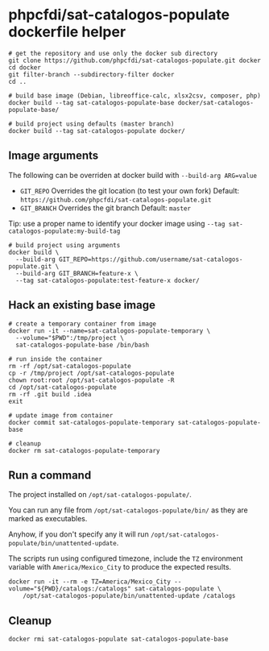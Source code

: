 # phpcfdi/sat-catalogos-populate dockerfile helper

```shell script
# get the repository and use only the docker sub directory
git clone https://github.com/phpcfdi/sat-catalogos-populate.git docker
cd docker
git filter-branch --subdirectory-filter docker
cd ..

# build base image (Debian, libreoffice-calc, xlsx2csv, composer, php)
docker build --tag sat-catalogos-populate-base docker/sat-catalogos-populate-base/

# build project using defaults (master branch)
docker build --tag sat-catalogos-populate docker/
```

## Image arguments

The following can be overriden at docker build with `--build-arg ARG=value`

- `GIT_REPO` Overrides the git location (to test your own fork)
    Default: `https://github.com/phpcfdi/sat-catalogos-populate.git`
- `GIT_BRANCH` Overrides the git branch
    Default: `master`

Tip: use a proper name to identify your docker image using `--tag sat-catalogos-populate:my-build-tag`

```shell script
# build project using arguments
docker build \
  --build-arg GIT_REPO=https://github.com/username/sat-catalogos-populate.git \
  --build-arg GIT_BRANCH=feature-x \
  --tag sat-catalogos-populate:test-feature-x docker/
```

## Hack an existing base image

```shell script
# create a temporary container from image
docker run -it --name=sat-catalogos-populate-temporary \
  --volume="$PWD":/tmp/project \
  sat-catalogos-populate-base /bin/bash

# run inside the container
rm -rf /opt/sat-catalogos-populate
cp -r /tmp/project /opt/sat-catalogos-populate
chown root:root /opt/sat-catalogos-populate -R
cd /opt/sat-catalogos-populate
rm -rf .git build .idea
exit

# update image from container
docker commit sat-catalogos-populate-temporary sat-catalogos-populate-base

# cleanup
docker rm sat-catalogos-populate-temporary
```

## Run a command

The project installed on `/opt/sat-catalogos-populate/`.

You can run any file from `/opt/sat-catalogos-populate/bin/` as they are marked as executables.

Anyhow, if you don't specify any it will run `/opt/sat-catalogos-populate/bin/unattented-update`.

The scripts run using configured timezone, include the `TZ` environment variable with `America/Mexico_City`
to produce the expected results. 

```shell script
docker run -it --rm -e TZ=America/Mexico_City --volume="${PWD}/catalogs:/catalogs" sat-catalogos-populate \
    /opt/sat-catalogos-populate/bin/unattented-update /catalogs
```

## Cleanup

```shell script
docker rmi sat-catalogos-populate sat-catalogos-populate-base
```
